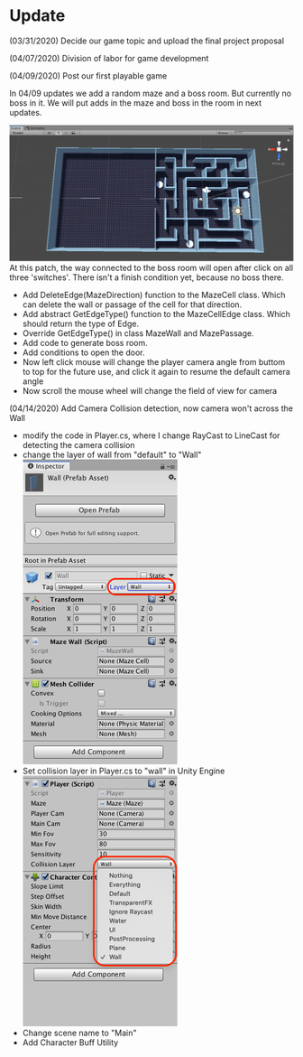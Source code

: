 # Update
(03/31/2020) Decide our game topic and upload the final project proposal

(04/07/2020) Division of labor for game development

(04/09/2020) Post our first playable game

In 04/09 updates we add a random maze and a boss room.  But currently no boss in it. We will put adds in the maze and boss in the room in next updates. 

![map_overview](pic/update1.png) At this patch, the way connected to the boss room will open after click on all three 'switches'. There isn't a finish condition yet, because no boss there. 

* Add DeleteEdge(MazeDirection) function to the MazeCell class. Which can delete the wall or passage of the cell for that direction.
* Add abstract GetEdgeType() function to the MazeCellEdge class. Which should return the type of Edge.
* Override GetEdgeType() in class MazeWall and MazePassage.
* Add code to generate boss room. 
* Add conditions to open the door. 
* Now left click mouse will change the player camera angle from buttom to top for the future use, and click it again to resume the default camera angle
* Now scroll the mouse wheel will change the field of view for camera

(04/14/2020) Add Camera Collision detection, now camera won't across the Wall

+ modify the code in Player.cs, where I change RayCast to LineCast for detecting the camera collision
+ change the layer of wall from "default" to "Wall"<br>
![add_wall_layer](pic/add_wall_layer.png)
+  Set collision layer in Player.cs to "wall" in Unity Engine<br>
 ![set_collision_layer](pic/set_collision_layer.png)
+ Change scene name to "Main"
+ Add Character Buff Utility
